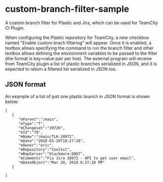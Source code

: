 # custom-branch-filter-sample

A custom branch filter for Plastic and Jira, which can be used for TeamCity CI Plugin.

When configuring the Plastic repository for TeamCity, a new checkbox named "Enable custom brach filtering" will appear.
Once it is enabled, a textbox allows specifying the command to run the branch filter and other textbox allows defining the environment variables to be passed to the filter (the format is key=value pair per line).
The external program will receive from TeamCity plugin a list of plastic branches serialized in JSON, and it is expected to return a filtered list serialized in JSON too.

## JSON format
An example of a list of just one plastic branch in JSON format is shown below:

```
[
   {
      "mParent":"/main",
      "mType":"T",
      "mChangeset":"29726",
      "mId":"70",
      "mName":"/main/TLK-10972",
      "mDate":"2018-03-20T18:27:28",
      "mOwner":"eric",
      "mRepository":"toolkit",
      "mRepServer":"blackmore:8087",
      "mComments":"Fix Jira 10972 - API to get user email",
      "mDateObject":"Mar 20, 2018 6:27:28 PM"
   }

]
```
